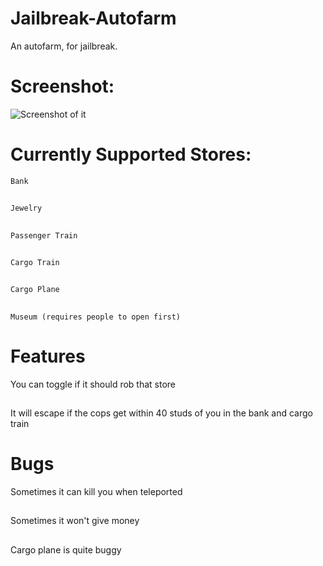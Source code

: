 # Jailbreak-Autofarm
An autofarm, for jailbreak.
# Screenshot:
![Screenshot of it](https://i.imgur.com/CQob9rT.png)
# Currently Supported Stores:
	Bank
##
	Jewelry
##
	Passenger Train
##
	Cargo Train
##
	Cargo Plane
##
	Museum (requires people to open first)
# Features
You can toggle if it should rob that store
##
It will escape if the cops get within 40 studs of you in the bank and cargo train
# Bugs
Sometimes it can kill you when teleported
##
Sometimes it won't give money
##
Cargo plane is quite buggy
